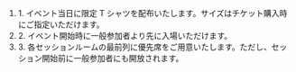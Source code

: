 1. 1\. イベント当日に限定 T シャツを配布いたします。サイズはチケット購入時にご指定いただけます。
1. 2\. イベント開始時に一般参加者より先に入場いただけます。
1. 3\. 各セッションルームの最前列に優先席をご用意いたします。ただし、セッション開始前に一般参加者にも開放されます。
